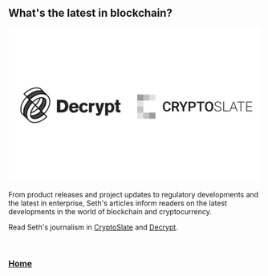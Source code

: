 ## What's the latest in blockchain?

<img src="images/news.png?raw=true"/>

From product releases and project updates to regulatory developments and the latest in enterprise, Seth's articles inform readers on the latest developments in the world of blockchain and cryptocurrency.

Read Seth's journalism in [CryptoSlate](https://cryptoslate.com/author/seth-goldfarb/) and [Decrypt](https://decrypt.co/author/sethgoldfarb).

<br>

### <a href="/SethGoldfarbPortfolio">Home</a>
